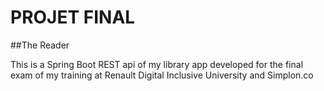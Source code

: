 # PROJET FINAL
##The Reader

This is a Spring Boot REST api of my library app developed for the final exam of my training at Renault Digital Inclusive University and Simplon.co